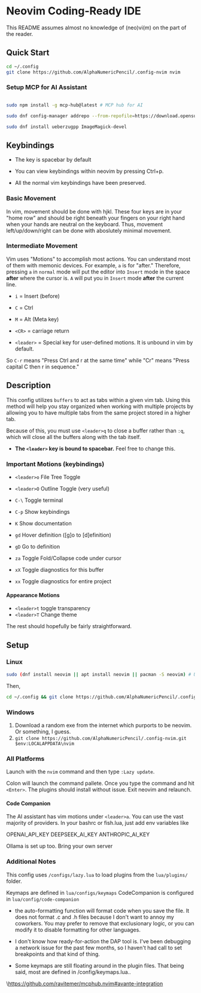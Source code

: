 # Neovim Coding-Ready IDE

This README assumes almost no knowledge of (neo)vi(m) on the part of the reader.

## Quick Start

```bash
cd ~/.config
git clone https://github.com/AlphaNumericPencil/.config-nvim nvim
```

### Setup MCP for AI Assistant

```bash

sudo npm install -g mcp-hub@latest # MCP hub for AI

sudo dnf config-manager addrepo --from-repofile=https://download.opensuse.org/repositories/home:justkidding/Fedora_Rawhide/home:justkidding.repo

sudo dnf install ueberzugpp ImageMagick-devel
```


## Keybindings

- The <leader> key is spacebar by default

- You can view keybindings within neovim by pressing Ctrl+p.

- All the normal vim keybindings have been preserved.

### Basic Movement
In vim, movement should be done with hjkl. These four keys are in your "home row" and
should be right beneath your fingers on your right hand when your hands are neutral on
the keyboard. Thus, movement left/up/down/right can be done with aboslutely minimal movement.

### Intermediate Movement


Vim uses "Motions" to accomplish most actions. You can understand most of them with memonic devices.
For example, `a` is for "after." Therefore, pressing `a` in `normal` mode will put the editor into 
`Insert` mode in the space **after** where the cursor is. `A` will put you in `Insert` mode
**after** the current line.

- `i` = Insert (before) 

- `C` = Ctrl

- `M` = Alt (Meta key)

- `<CR>` = carriage return

- `<leader>` = Special key for user-defined motions. It is unbound in vim by default.

So `C-r` means "Press Ctrl and r at the same time"
while "Cr" means "Press capital C then r in sequence."

## Description

This config utilizes `buffers` to act as tabs within a given vim tab.
Using this method will help you stay organized when working with
multiple projects by allowing you to have multiple tabs from the
same project stored in a higher tab.

Because of this, you must use `<leader>q` to close a buffer rather
than `:q`, which will close all the buffers along with the tab itself.

- **The `<leader>` key is bound to spacebar.** Feel free to change this.

### Important Motions (keybindings)

- `<leader>o` File Tree Toggle

- `<leader>O` Outline Toggle (very useful)

- `C-\` Toggle terminal

- `C-p` Show keybindings

- `K` Show documentation

- `gd` Hover definition ([g]o to [d]efinition)

- `gD` Go to definition

- `za` Toggle Fold/Collapse code under cursor

- `xX` Toggle diagnostics for this buffer

- `xx` Toggle diagnostics for entire project

#### Appearance Motions

- `<leader>t` toggle transparency
- `<leader>T` Change theme

The rest should hopefully be fairly straightforward.

## Setup

### Linux

```bash
sudo (dnf install neovim || apt install neovim || pacman -S neovim) # Use your distro package manager.
```

Then,

```bash
cd ~/.config && git clone https://github.com/AlphaNumericPencil/.config-nvim.git nvim
```

### Windows

1. Download a random exe from the internet which purports to be neovim.
   Or something, I guess.
1. `git clone https://github.com/AlphaNumericPencil/.config-nvim.git $env:LOCALAPPDATA\nvim`

### All Platforms

Launch with the `nvim` command and then type `:Lazy update`.

Colon will launch the command pallete. Once you type the
command and hit `<Enter>`. The plugins should install without
issue. Exit neovim and relaunch.

#### Code Companion

The AI assistant has vim motions under `<leader>a`. You can
use the vast majority of providers. In your bashrc or fish.lua,
just add env variables like

OPENAI_API_KEY
DEEPSEEK_AI_KEY
ANTHROPIC_AI_KEY

Ollama is set up too. Bring your own server

### Additional Notes

This config uses `/configs/lazy.lua` to load plugins from the `lua/plugins/` folder.

Keymaps are defined in `lua/configs/keymaps`
CodeCompanion is configured in `lua/config/code-companion`

- the auto-formatting function will format code when you save the file.
  It does not format .c and .h files because I don't want to annoy my coworkers.
  You may prefer to remove that exclusionary logic, or you can
  modify it to disable formatting for other languages.

- I don't know how ready-for-action the DAP tool is. I've been debugging
  a network issue for the past few months, so I haven't had call to set
  breakpoints and that kind of thing.

- Some keymaps are still floating around in the plugin files.
  That being said, most are defined in /config/keymaps.lua..

\\<https://github.com/ravitemer/mcphub.nvim#avante-integration>
